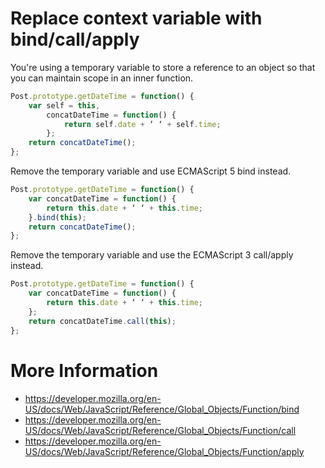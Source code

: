 Replace context variable with bind/call/apply
=============================================
You're using a temporary variable to store a reference to an object so that you can maintain scope in an inner function.

```javascript
Post.prototype.getDateTime = function() {
    var self = this,
        concatDateTime = function() {
            return self.date + ‘ ‘ + self.time;
        };
    return concatDateTime();
};
```

Remove the temporary variable and use ECMAScript 5 bind instead.

```javascript
Post.prototype.getDateTime = function() {
    var concatDateTime = function() {
        return this.date + ‘ ‘ + this.time;
    }.bind(this);
    return concatDateTime();
};
```

Remove the temporary variable and use the ECMAScript 3 call/apply instead.

```javascript
Post.prototype.getDateTime = function() {
    var concatDateTime = function() {
        return this.date + ‘ ‘ + this.time;
    };
    return concatDateTime.call(this);
};
```

# More Information
- https://developer.mozilla.org/en-US/docs/Web/JavaScript/Reference/Global_Objects/Function/bind
- https://developer.mozilla.org/en-US/docs/Web/JavaScript/Reference/Global_Objects/Function/call
- https://developer.mozilla.org/en-US/docs/Web/JavaScript/Reference/Global_Objects/Function/apply
